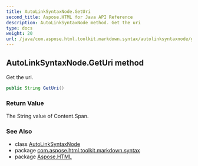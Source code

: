 ```yaml
---
title: AutoLinkSyntaxNode.GetUri
second_title: Aspose.HTML for Java API Reference
description: AutoLinkSyntaxNode method. Get the uri
type: docs
weight: 20
url: /java/com.aspose.html.toolkit.markdown.syntax/autolinksyntaxnode/geturi/
---
```

## AutoLinkSyntaxNode.GetUri method

Get the uri.

```java
public String GetUri()
```

### Return Value

The String value of Content.Span.

### See Also

* class [AutoLinkSyntaxNode](../)
* package [com.aspose.html.toolkit.markdown.syntax](../../autolinksyntaxnode/)
* package [Aspose.HTML](../../../)
